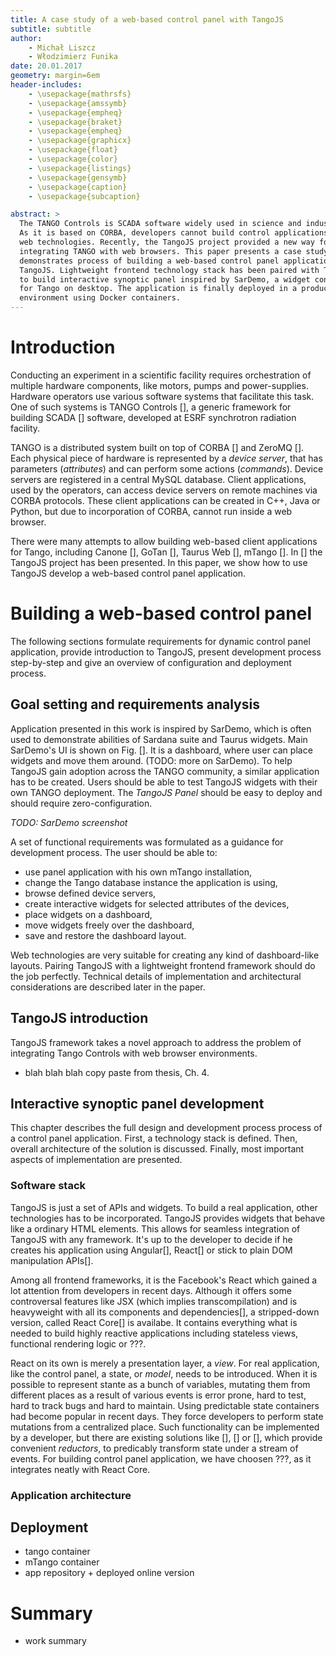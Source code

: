 ```yaml
---
title: A case study of a web-based control panel with TangoJS
subtitle: subtitle
author:
    - Michał Liszcz
    - Włodzimierz Funika
date: 20.01.2017
geometry: margin=6em
header-includes:
    - \usepackage{mathrsfs}
    - \usepackage{amssymb}
    - \usepackage{empheq}
    - \usepackage{braket}
    - \usepackage{empheq}
    - \usepackage{graphicx}
    - \usepackage{float}
    - \usepackage{color}
    - \usepackage{listings}
    - \usepackage{gensymb}
    - \usepackage{caption}
    - \usepackage{subcaption}

abstract: >
  The TANGO Controls is SCADA software widely used in science and industry.
  As it is based on CORBA, developers cannot build control applications using
  web technologies. Recently, the TangoJS project provided a new way for
  integrating TANGO with web browsers. This paper presents a case study that
  demonstrates process of building a web-based control panel application using
  TangoJS. Lightweight frontend technology stack has been paired with TangoJS
  to build interactive synoptic panel inspired by SarDemo, a widget container
  for Tango on desktop. The application is finally deployed in a production
  environment using Docker containers.
---
```


# Introduction

Conducting an experiment in a scientific facility requires orchestration of
multiple hardware components, like motors, pumps and power-supplies.
Hardware operators use various software systems that facilitate this task.
One of such systems is TANGO Controls [], a generic framework for building
SCADA [] software, developed at ESRF synchrotron radiation facility.

TANGO is a distributed system built on top of CORBA [] and ZeroMQ []. Each
physical piece of hardware is represented by a *device server*, that has
parameters (*attributes*) and can perform some actions (*commands*).
Device servers are registered in a central MySQL database.
Client applications, used by the operators, can access device servers on remote
machines via CORBA protocols. These client applications can be created in C++,
Java or Python, but due to incorporation of CORBA, cannot run inside a web
browser.

There were many attempts to allow building web-based client applications for
Tango, including Canone [], GoTan [], Taurus Web [], mTango [].
In [] the TangoJS project has been presented.
In this paper, we show how to use TangoJS  develop a web-based control panel
application.

# Building a web-based control panel

The following sections
formulate requirements for dynamic control panel application,
provide introduction to TangoJS,
present development process step-by-step
and give an overview of configuration and deployment process.

## Goal setting and requirements analysis

Application presented in this work is inspired by SarDemo, which is often used
to demonstrate abilities of Sardana suite and Taurus widgets. Main SarDemo's UI
is shown on Fig. []. It is a dashboard, where user can place widgets and move
them around. (TODO: more on SarDemo). To help TangoJS gain adoption across
the TANGO community, a similar application has to be created. Users should be
able to test TangoJS widgets with their own TANGO deployment. The
*TangoJS Panel* should be easy to deploy and should require zero-configuration.

*TODO: SarDemo screenshot*

A set of functional requirements was formulated as a guidance for development
process. The user should be able to:

* use panel application with his own mTango installation,
* change the Tango database instance the application is using,
* browse defined device servers,
* create interactive widgets for selected attributes of the devices,
* place widgets on a dashboard,
* move widgets freely over the dashboard,
* save and restore the dashboard layout.

Web technologies are very suitable for creating any kind of dashboard-like
layouts. Pairing TangoJS with a lightweight frontend framework should do the
job perfectly. Technical details of implementation and architectural
considerations are described later in the paper.

## TangoJS introduction

TangoJS framework takes a novel approach to address the problem of integrating
Tango Controls with web browser environments.

* blah blah blah copy paste from thesis, Ch. 4.

## Interactive synoptic panel development

This chapter describes the full design and development process process of a
control panel application. First, a technology stack is defined. Then, overall
architecture of the solution is discussed. Finally, most important aspects of
implementation are presented.

### Software stack

TangoJS is just a set of APIs and widgets. To build a real application,
other technologies has to be incorporated. TangoJS provides widgets that
behave like a ordinary HTML elements. This allows for seamless integration
of TangoJS with any framework.
It's up to the developer to decide if he creates his application using
Angular[], React[] or stick to plain DOM manipulation APIs[].

Among all
frontend frameworks, it is the Facebook's React which gained a lot attention
from developers in recent days. Although it offers some controversal features
like JSX (which implies transcompilation) and is heavyweight with all its
components and dependencies[], a stripped-down version, called React Core[]
is availabe. It contains everything what is needed to build highly reactive
applications including stateless views, functional rendering logic or ???.

React on its own is merely a presentation layer, a *view*. For real application,
like the control panel, a state, or *model*, needs to be introduced. When it
is possible to represent stante as a bunch of variables, mutating them from
different places as a result of various events is error prone, hard to test,
hard to track bugs and hard to maintain. Using predictable state containers
had become popular in recent days. They force developers to perform state
mutations from a centralized place. Such functionality can be implemented by
a developer, but there are existing solutions like [], [] or [], which provide
convenient *reductors*, to predicably transform state under a stream of events.
For building control panel application, we have choosen ???, as it integrates
neatly with React Core.

### Application architecture

## Deployment

* tango container
* mTango container
* app repository + deployed online version

# Summary

* work summary
